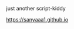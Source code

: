 just another script-kiddy

https://sanyaaa1.github.io
<!---
sanyaaaaaa/sanyaaaaaa is a ✨ special ✨ repository because its `README.md` (this file) appears on your GitHub profile.
You can click the Preview link to take a look at your changes.
--->
